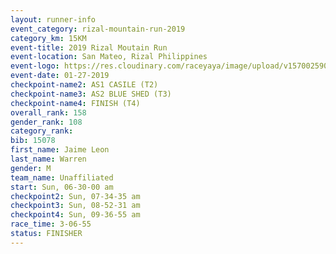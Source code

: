 ```yaml
---
layout: runner-info 
event_category: rizal-mountain-run-2019 
category_km: 15KM 
event-title: 2019 Rizal Moutain Run 
event-location: San Mateo, Rizal Philippines 
event-logo: https://res.cloudinary.com/raceyaya/image/upload/v1570025909/logo/rizal-mountain_gkfete.jpg 
event-date: 01-27-2019 
checkpoint-name2: AS1 CASILE (T2) 
checkpoint-name3: AS2 BLUE SHED (T3) 
checkpoint-name4: FINISH (T4) 
overall_rank: 158
gender_rank: 108
category_rank: 
bib: 15078
first_name: Jaime Leon
last_name: Warren
gender: M
team_name: Unaffiliated
start: Sun, 06-30-00 am
checkpoint2: Sun, 07-34-35 am
checkpoint3: Sun, 08-52-31 am
checkpoint4: Sun, 09-36-55 am
race_time: 3-06-55
status: FINISHER
---
```

